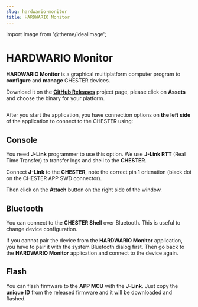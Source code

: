 ```yaml
---
slug: hardwario-monitor
title: HARDWARIO Monitor
---
```

import Image from '@theme/IdealImage';

# HARDWARIO Monitor

**HARDWARIO Monitor** is a graphical multiplatform computer program to **configure** and **manage** CHESTER devices.

Download it on the [**GitHub Releases**](https://github.com/hardwario/hiomonitor/releases) project page, please click on **Assets** and choose the binary for your platform.

<div class="container">
  <div class="row">
    <div class="col col--8">
      <div><Image img={require('./hardwario-monitor.png')} /></div>
    </div>
    <div class="col col--12">
    </div>
  </div>
</div>



After you start the application, you have connection options on **the left side** of the application to connect to the CHESTER using:

## Console

You need **J-Link** programmer to use this option. We use **J-Link RTT** (Real Time Transfer) to transfer logs and shell to the **CHESTER**.

Connect **J-Link** to the **CHESTER**, note the correct pin 1 orienation (black dot on the CHESTER APP SWD connector).

Then click on the **Attach** button on the right side of the window.

## Bluetooth

You can connect to the **CHESTER Shell** over Bluetooth. This is useful to change device configuration.

If you cannot pair the device from the **HARDWARIO Monitor** application, you have to pair it with the system Bluetooth dialog first. Then go back to the **HARDWARIO Monitor** application
and connect to the device again.

## Flash

You can flash firmware to the **APP MCU** with the **J-Link**. Just copy the **unique ID** from the released firmware and it will be downloaded and flashed.
